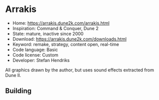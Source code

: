 # Arrakis

- Home: https://arrakis.dune2k.com/arrakis.html
- Inspiration: Command & Conquer, Dune 2
- State: mature, inactive since 2000
- Download: https://arrakis.dune2k.com/downloads.html
- Keyword: remake, strategy, content open, real-time
- Code language: Basic
- Code license: Custom
- Developer: Stefan Hendriks

All graphics drawn by the author, but uses sound effects extracted from Dune II.

## Building
